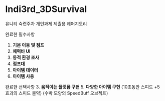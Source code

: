 # Indi3rd_3DSurvival
유니티 숙련주차 개인과제 제출용 레퍼지토리

완료한 필수사항
1. **기본 이동 및 점프**
2. **체력바 UI**
3. **동적 환경 조사** 
4. **점프대** 
5. **아이템 데이터** 
6. **아이템 사용**

완료한 선택사항
3. **움직이는 플랫폼 구현**
5. **다양한 아이템 구현** (10초동안 스피드 +5 효과의 스피드 물약) (수박 모양의 SpeedBuff 오브젝트)
